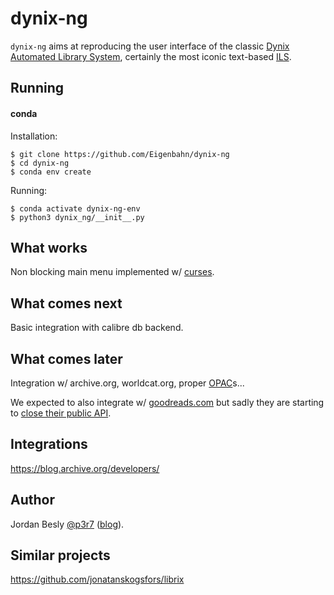 # dynix-ng

`dynix-ng` aims at reproducing the user interface of the classic [Dynix Automated Library System](https://en.wikipedia.org/wiki/Dynix_(software)), certainly the most iconic text-based [ILS](https://en.wikipedia.org/wiki/Integrated_library_system).


## Running

#### conda

Installation:

    $ git clone https://github.com/Eigenbahn/dynix-ng
    $ cd dynix-ng
    $ conda env create

Running:

    $ conda activate dynix-ng-env
    $ python3 dynix_ng/__init__.py


## What works

Non blocking main menu implemented w/ [curses](https://docs.python.org/3/library/curses.html).


## What comes next

Basic integration with calibre db backend.


## What comes later

Integration w/ archive.org, worldcat.org, proper [OPAC](https://en.wikipedia.org/wiki/Online_public_access_catalog)s...

We expected to also integrate w/ [goodreads.com](https://www.goodreads.com/) but sadly they are starting to [close their public API](https://joealcorn.co.uk/blog/2020/goodreads-retiring-API).


## Integrations

https://blog.archive.org/developers/

## Author

Jordan Besly [@p3r7](https://github.com/p3r7) ([blog](https://www.eigenbahn.com/)).


## Similar projects

https://github.com/jonatanskogsfors/librix
